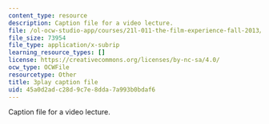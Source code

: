 ```yaml
---
content_type: resource
description: Caption file for a video lecture.
file: /ol-ocw-studio-app/courses/21l-011-the-film-experience-fall-2013/45a0d2adc28d9c7e8dda7a993b0bdaf6_Fq0mvAbzUrY.srt
file_size: 73954
file_type: application/x-subrip
learning_resource_types: []
license: https://creativecommons.org/licenses/by-nc-sa/4.0/
ocw_type: OCWFile
resourcetype: Other
title: 3play caption file
uid: 45a0d2ad-c28d-9c7e-8dda-7a993b0bdaf6
---
```

Caption file for a video lecture.